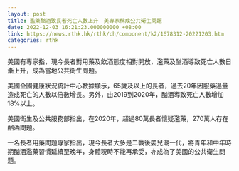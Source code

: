 ```yaml
---
layout: post
title: 濫藥酗酒致長者死亡人數上升　美專家稱成公共衛生問題
date: 2022-12-03 16:21:23.000000000 +08:00
link: https://news.rthk.hk/rthk/ch/component/k2/1678312-20221203.htm
categories: rthk
---
```


美國有專家指，現今長者對用藥及飲酒態度相對開放，濫藥及酗酒導致死亡人數日漸上升，成為當地公共衛生問題。

美國全國健康狀況統計中心數據顯示，65歲及以上的長者，過去20年因服藥過量造成死亡的人數以倍數增長。另外，由2019到2020年，酗酒導致死亡人數增加18%以上。

美國衛生及公共服務部指出，在2020年，超過80萬長者懷疑濫藥，270萬人存在酗酒問題。

一名長者用藥問題專家指出，現今長者大多是二戰後嬰兒潮一代，將青年和中年時期酗酒濫藥習慣延續至晚年，身體現時不能再承受，亦成為了美國的公共衛生問題。
